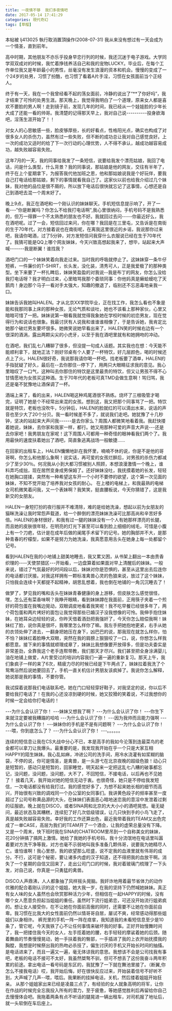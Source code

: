 ```yaml
---
title: 一夜情不够  我们多夜情吧
date: 2017-05-14 17:41:29
categories: 現代奇幻
tags: [草榴]
---
```

本帖被 lj413025 執行取消置頂操作(2008-07-31)
我从来没有想过有一天会成为一个情圣，直到前年。

高中时期，其他朋友不亦乐乎投身早恋行列的时候，我还沉迷于电子游戏。大学同学双双成对的时候，我忙着挣钱养活自己和我的宠物LUCKY。毕业后，在每个工作单位我又是年龄最小的男性，丝毫没有发生浪漫的资本和机会。慢慢的变成了一个24岁的处男，习惯了扮酷，也习惯了看着A片手淫，习惯在女孩面前当个正经人。

终于有一天，我在一个我曾经看不起的荡女面前，冷静的说出了“**了你好吗”，我才结束了可怜的处男生涯。那天晚上，我觉得我明白了一个道理，原来女人都是喜欢不要脸的男人啊！走到镜子前，发现几年的时间，我已经从一个娃娃脸的少年长大成了还能一看的帅哥。我清楚的记得那天早上，我对自己说----------投身欲海吧，淫荡生涯开始了！！

对女人的心思敏感一些，脸皮够厚些，长的好看点，性格阳光点，确实也构成了对很多女人的杀伤力，虽然有过一些失败，但不断的成功总让我对自己感觉良好。上一次的成功又适时的给了下一次行动的心理优势，人不得不承认，越成功越容易成功，越失败越容易失败。

这年7月的一天，我的同事给我发了一条短信，说要给我发个漂亮姑娘，我回了电话，问是什么类型，什么背景？我的同事说，那姑娘是他的网友，交往有半年了，终于在上个星期拿下，为报答我代他加班之恩，他和那姑娘说我是个好玩伴，要我自己打电话给那姑娘，剩下的事情就看我自己了。这家伙以前也给我介绍过几个妹妹，我对他的品位是很不屑的，所以放下电话后很快就忘记了这事情，心想还是自己到酒吧去混一个周末好了。

晚上9点，我正在酒吧和一个刚认识的妹妹聊天。手机短信息提示响了，开了一看---"你是断翼吗？你怎么不给我打电话啊",我心里很纳闷，手机号码不是我熟悉的，但万一得罪一个不太熟悉的朋友也不好。我就回过去问-----你最近好么，我在酒吧呢。过了一会，短信回过来问，你在哪？我回是在三里屯，又告诉是在南街的生于70年代，对方接着说也在南街呢，在离我这里很近的乡谣，我说那你过来吧，我请你喝酒，过了5分钟，对方发短信问我穿什么衣服说已经在生于70年代了。我猜可能是QQ上哪个网友妹妹，今天兴致高想起我来了，想毕，站起来大声喊-------我是断翼！谁找我？

酒吧门口的一个妹妹笑着向我走过来。当时我的呼吸就停止了。这妹妹穿一条牛仔短裤，一件廉价的T-SHIRT，长头发，没化装，清秀可人，正是我爱极了的那种类型。坐下来要了一杯扎睥后，妹妹笑盈盈的对我说--我是布丁的网友，你怎么没给我打电话呀？我才明白过来，心里暗骂我那个委琐同事：你他妈真是癞蛤蟆吃了天鹅肉！身边那个马子一看对手太强大，知趣的撤退了，临别还不忘恶毒地亲我一口。

妹妹告诉我她叫HALEN。才从北京XX学院毕业，正在找工作，我怎么看也不象是能和我那同事上床的那种女孩，无论气质和谈吐，她也不该看上那种家伙，心里又暗暗可惜了一把。妹妹说第一眼看我就觉得我象她在学校时候的初恋男友，现在觉得行为和说话也很象。我最讨厌有人说我和谁谁谁相像了，于是告诉她，我肯定比她那个破烂男友要坏很多。她微笑说她早看出来了，HALEN笑的时候右边有一个很深的酒涡，露出两颗尖尖的小虎牙，以至于我在酒吧里就有和她拥吻的冲动。

在酒吧，我们乱七八糟聊了很多，但没提一句成人话题。其实我也在想：今天能不能顺利拿下，就地正法？刚好邻桌有个人要了一杯特饮，好几层颜色，喝的时候还点上了火。HALEN很好奇，我说那我请你喝一杯吧。找老板要了酒单，HALEN的手指犹疑了好久，最后在--去你那住--停下了，用两只大眼睛征求我的意见。我心里暗叹了一口气，这种叫去你那住的特饮是这里最贵的特饮，但又让男孩不得不心甘情愿地为女孩买这种酒。生于70年代的老板可真TMD会做生意啊！骂归骂，我还是毫不犹豫地让酒保调了一杯。

酒端上来了，看的出来，HALEN喝这种鸡尾酒很不熟练。烧坏了三根吸管才喝完，证明了她是个不经常出来混的女孩。想到这，我又把那个同事骂了一把。特饮就是特饮，老板也没吹牛，5分钟后，HALEN的脸就红的可以滴出水来，说话的声音也至少大了20个分贝。我一看时候差不多了，就说我们走吧。她犹豫了十几秒钟，坚决的站起来大声问我------是去你家么？周围人都微笑地看着我。我赶快搂着她说，妹妹，去你家和我家一样，都行。她又用那种可爱的声音大声说---还是去你家吧！我男朋友在家呢！这下周围人可都用一种奇怪的眼神看我们两个了。我用最快的速度扶着她出了酒吧，简直象逃离战场一般敏捷……

在回家的出租车上，HALEN慵懒地趴在我怀里，喃喃不休的说，你是不是他的哥哥啊，你怎么和他那么象啊！说实话，再可爱的女孩烂醉后，对男孩的杀伤力都减少了至少30％。何况我从小到大都习惯被别人照顾，本想浪漫激情一个晚上，谁料弄巧成拙，现在居然变身成男保姆了。还好妹妹没吐，我抚摸着她的长发，轻轻在她胸口搓揉，突然有一种希望这车开一个小时不要停的欲望，这个第一次见面的妹妹，不知不觉开始了培养我对女孩的耐心。
在上楼的电梯上，和我最熟的电梯女司机微笑着问我，又一个表妹啊？我笑笑，挺直腰板说，今天你猜错了，这是我新交的女朋友。

HALEN一身短打扮的夜行服并不难清除，难的是给她洗澡，想起以前为女朋友的猫眯洗澡让我时常怨声载道，给一个醉倒的漂亮妹妹洗澡可比那高尚和辛苦好多倍。HALEN的身材很好，和我有过一腿的妹妹没有一个人有她那样漂亮的长腿，而且她的皮肤很年轻，在明亮的灯光下甚至可以看到脸上细细的绒毛，可惜是小腹上有一个刀疤，估计是在成年后做的阑尾手术留下的记号。她的胸部并不大，是那种青春的柠檬型，如果不是努力为她洗澡，我真愿意用舌头在她身上每一处都留个记号。

看到HALEN在我的小地铺上甜美地睡去，我又累又困，从书架上翻出一本由贵香织理的----天使禁猎区---开始看，一边盘算着如果面对早上清醒后的妹妹。一般来说，错过了气氛最好的时间段以后，妹妹对你是恐惧的，甚至从这里出去后连你的电话都讨厌接。对我这样拥有一颗标准禽兽心灵的色狼来说，放过了这个妹妹，只怕我会连续十天都提不起精神，胡思乱想着，我也倒在地铺的一角沉沉睡去了！

做梦了，梦见我的嘴和舌头在妹妹青春健康的身上游移，但皮肤怎么感觉很怪，嘿，怎么还有菜香味啊？我睁开眼睛，看到妹妹蹲在我面前，正用筷子夹着一个煎好的荷包蛋在我嘴边晃动，双眼调皮地看着我笑呢！我不吃早餐已经很多年了，两个荷包蛋和两片烤好的面包让我觉得那些已婚汉子没我想像的可怜。我伸手抱住妹妹，在她耳朵边轻轻的说，你昨天借着酒劲把我强奸了，今天你怎么赔偿我啊！妹妹红了脸，说你真是很坏，我哪里怎么样你了嘛。我左手把她抱地更紧，右手从她的衣领处伸了进去，一翻身把她压在身下，凶巴巴的说，那我现在就怎么样你，怕不怕？妹妹红着脸睁大双眼，突然在我的肩膀上狠狠咬了一口，说，你想怎么样我都愿意。接下来的事情就顺理成章了，妹妹比我想像要开放得多，但是功夫委实是非常差劲，全靠我这个老手连帮带教，我们那天才尽兴。我们甚至把全身涂满婴儿油在地铺上做爱，A片里受过的培训内容我们一遍一遍的重新复习。那天上午，我们象疯子一样的来了6次，精疲力尽的时候已经是下午两点了，妹妹拉着我洗了个鸳鸯浴然后说她要回去了，手机一直关机估计男朋友该疯掉了。我说你怎么解释，她说那是我的事情，不要你管。

我试探着说那我们电话联系吧，她在门口轻轻穿好鞋子，对我坚定的说，你以后不要给我打电话了！在我的心还没凉到硬的时候，她又狡猾的笑着说，不过我想你的时候一定会给你打电话的！

---为什么会认识了你！
---妹妹又想我了啊？
---为什么会认识了你！
---你生下来就注定要被我糟蹋的哈哈
---为什么会认识了你！
---因为我帅而且能力强啊
---为什么会认识了你！
---妹妹你的手机是不是有问题啊？
---为什么会认识了你！
---喂，你到底怎么了？
---为什么会认识了你！
---。。。。。。

连续的短信息让我在CS大战中分心不已，本是高手的我如今沦落到连最菜鸟的老金都可以拿刀让我爆头。最重要的是，我发现我开始在乎一个只是大家互相HAPPY的陌生妹妹。我心乱如麻，冲进公司的洗手间，用冷水浇灌有如浆糊的脑袋，不停的说，你可是情圣，是禽兽，是一头游弋在北京夜晚的超级色狼！动心只是短暂的，感动只是短暂的，回家睡觉，明天起来一定把这乱七八糟的破事都忘记，没问题，没问题，没问题，大不了，不回短信，不接电话，以后再也不见她了！
接着几天，我开始对她的短信无动于衷。也很奇怪，她只是不停给我发短信，一次电话都没有给我打过。我的感觉好多了，为想不起来她长相的细节而高兴，开始很有兴致的调戏同一个办公室的女同事们。我讲黄色段子的频率甚至一度超过了公司号称黄品源的大头，在妹妹们表面恶心暗地迷恋我的意淫中发泄着过剩的征服欲。晚上就在DISCO，或者SINA网和北京的大大小小的酒吧晃悠。毫无疑问，最近状态及其糟糕，连续犯了好几次低级错误，让几只快到手的小鸟飞走了，真是越失败越容易失败。幸好我的工作还算出色，最近我带着我的TEAM又出色完成了一单CASE，高层为我们的TEAM开了一个酒会，让我的虚荣总量没有下降。
又是一个周末，快下班时我在SINA的CHATROOM里吊到一个自称美女的妹妹，花20分钟搞了搞网上激情。她给了我她的手机号码，我十分流氓地在电话里叫嚣着要对方洗干净等我，对方也毫不示弱地叫我多准备几颗伟哥，说要我为她精尽人亡。谁怕谁啊！我心里想，我的欲望那么旺盛，说不定我的血液里就有伟哥的成分。不行，这可是个秘密，要让诸多内虚的汉子知道，还不得把我的血放干啊。消失了一个星期的自信又回来了，走出公司门口的时候，我对着玻璃门梳理了一下头发，对自己说，你真是一只勇猛的禽兽。

DISCO人声鼎沸，人人都象抽了风样摇头晃脑。我奸诈地用着最节省体力的动作优雅的配合着刚认识的这个姐姐，她大我一岁，在我的坚持下仍然喊她妹妹。真正有女人味的女人虽然也会欣赏那种活力少年，但相信在一起HAPPY的时候，没有哪个女人愿意负担起当姐姐的重任。虽然时下流行姐弟恋，可还没开始流行姐弟疯的。想让女人接受你，在不让她在你面前高傲的同时，还需要不让她在你面前自卑。我习惯在比我大的女性面前仍然以情哥哥自居，屡试不爽，经常感动得那些姐姐们以身相许。
裤兜里的手机一阵一阵在痉挛，我知道我的未看短信息至少是10条了，管它呢，今天我铁了心不让任何事情来破坏我的好事。正好开始慢舞时间了，我一把搂住我今天的女人，左手揽着她的腰，右手轻轻的摩裟着她的后颈。随着舞曲的节奏慢慢晃动，她一手扶着我的臀部，一手插进了我的上衣开始抚摸我的胸膛，我想是时候祭出我的热吻必杀技了，偏生讨厌的手机又开始长时间的抽搐。是电话进来了，而且一遍又一遍，毫无体谅我的意思。我想该不会是公司找我有事吧，老板的电话不接可不太好，我虽然桀骜不驯，但可不想丢了这份我奋斗两年积累的前途。拿出电话一看号码是东区的，我犹豫了一下就在舞池里接了。（断翼,你怎么不接我电话）哎，我开始后悔，好在很快反应过来，开始装着信号不好听不到，大声喊了几声--喂，喂后。我果断的挂掉电话，关机，然后搂着姐姐开始狂亲。
从那个姐姐家出来已经是凌晨三点了，有经验的女人就象高明的将军，让你在作战的时候完全忘我投入所有的潜力，至于疲惫，等她感觉胜利后再留给你自己去慢慢体会吧。我拖着两条有点不听话的腿晃进一辆出租车，对司机报了地址后，就一头软倒在车后座上。 
